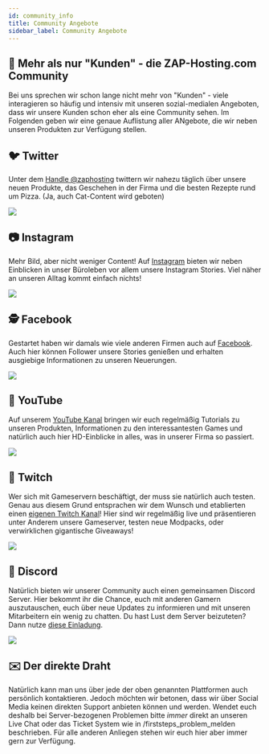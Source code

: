 ```yaml
---
id: community_info
title: Community Angebote
sidebar_label: Community Angebote
---
```


## 🤗 Mehr als nur "Kunden" - die ZAP-Hosting.com Community
Bei uns sprechen wir schon lange nicht mehr von "Kunden" - viele interagieren so häufig und intensiv mit unseren sozial-medialen Angeboten, dass wir unsere Kunden schon eher als eine Community sehen. Im Folgenden geben wir eine genaue Auflistung aller ANgebote, die wir neben unseren Produkten zur Verfügung stellen.

## 🐦 Twitter
Unter dem [Handle @zaphosting](https://twitter.com/zaphosting) twittern wir nahezu täglich über unsere neuen Produkte, das Geschehen in der Firma und die besten Rezepte rund um Pizza. (Ja, auch Cat-Content wird geboten)

![](https://screensaver01.zap-hosting.com/index.php/s/ED96cpp2fEbBBxA)

## 📷 Instagram
Mehr Bild, aber nicht weniger Content! Auf [Instagram](https://www.instagram.com/zaphosting/) bieten wir neben Einblicken in unser Büroleben vor allem unsere Instagram Stories. Viel näher an unseren Alltag kommt einfach nichts!

![](https://screensaver01.zap-hosting.com/index.php/s/3NYn8fQP2yiXQrR)

## 🕵 Facebook
Gestartet haben wir damals wie viele anderen Firmen auch auf [Facebook](https://www.facebook.com/zaphosting/). Auch hier können Follower unsere Stories genießen und erhalten ausgiebige Informationen zu unseren Neuerungen.

![](https://screensaver01.zap-hosting.com/index.php/s/t5Y7sq5np7Tadqk)

## 🎥 YouTube
Auf unserem [YouTube Kanal](https://www.youtube.com/user/zaphosting) bringen wir euch regelmäßig Tutorials zu unseren Produkten, Informationen zu den interessantesten Games und natürlich auch hier HD-Einblicke in alles, was in unserer Firma so passiert.

![](https://screensaver01.zap-hosting.com/index.php/s/jTxRinGXrrty82s)

## 🔴 Twitch
Wer sich mit Gameservern beschäftigt, der muss sie natürlich auch testen. Genau aus diesem Grund entsprachen wir dem Wunsch und etablierten einen [eigenen Twitch Kanal](https://www.twitch.tv/zaphostinglive/)! Hier sind wir regelmäßig live und präsentieren unter Anderem unsere Gameserver, testen neue Modpacks, oder verwirklichen gigantische Giveaways!

![](https://screensaver01.zap-hosting.com/index.php/s/Z8XMwn6gDs7w7a6)

## 💬 Discord
Natürlich bieten wir unserer Community auch einen gemeinsamen Discord Server. Hier bekommt ihr die Chance, euch mit anderen Gamern auszutauschen, euch über neue Updates zu informieren und mit unseren Mitarbeitern ein wenig zu chatten. Du hast Lust dem Server beizuteten? Dann nutze [diese Einladung](https://discord.gg/wsNeN2k).

![](https://screensaver01.zap-hosting.com/index.php/s/rc9eqTG3xeZncsg)

## ✉️ Der direkte Draht
Natürlich kann man uns über jede der oben genannten Plattformen auch persönlich kontaktieren. Jedoch möchten wir betonen, dass wir über Social Media keinen direkten Support anbieten können und werden. Wendet euch deshalb bei Server-bezogenen Problemen bitte *immer* direkt an unseren Live Chat oder das Ticket System wie in /firststeps_problem_melden beschrieben. Für alle anderen Anliegen stehen wir euch hier aber immer gern zur Verfügung.

